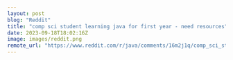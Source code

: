 ```yaml
---
layout: post
blog: "Reddit"
title: "comp sci student learning java for first year - need resources"
date: 2023-09-18T18:02:16Z
image: images/reddit.png
remote_url: "https://www.reddit.com/r/java/comments/16m2j1q/comp_sci_student_learning_java_for_first_year/"
---
```

